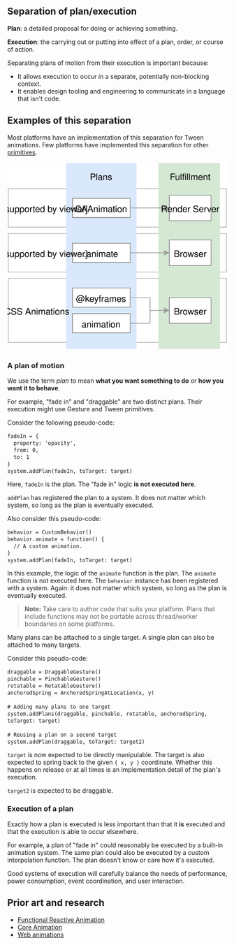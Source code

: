 ## Separation of plan/execution

**Plan**: a detailed proposal for doing or achieving something.

**Execution**: the carrying out or putting into effect of a plan, order, or course of action.

Separating plans of motion from their execution is important because:

- It allows execution to occur in a separate, potentially non-blocking context.
- It enables design tooling and engineering to communicate in a language that isn't code.

## Examples of this separation

Most platforms have an implementation of this separation for Tween animations. Few platforms have implemented this separation for other [primitives](../primitives.md).

![](_assets/PatternMatches.svg)

### A plan of motion

We use the term *plan* to mean **what you want something to do** or **how you want it to behave**.

For example, "fade in" and "draggable" are two distinct plans. Their execution might use Gesture and Tween primitives.

Consider the following pseudo-code:

    fadeIn = {
      property: 'opacity',
      from: 0,
      to: 1
    }
    system.addPlan(fadeIn, toTarget: target)

Here, `fadeIn` is the plan. The "fade in" logic **is not executed here**.

`addPlan` has registered the plan to a system. It does not matter which system, so long as the plan is eventually executed.

Also consider this pseudo-code:

    behavior = CustomBehavior()
    behavior.animate = function() {
      // A custom animation.
    }
    system.addPlan(fadeIn, toTarget: target)

In this example, the logic of the `animate` function is the plan. The `animate` function is not executed here. The `behavior` instance has been registered with a system. Again: it does not matter which system, so long as the plan is eventually executed.

> **Note:** Take care to author code that suits your platform. Plans that include functions may not be portable across thread/worker boundaries on some platforms.

Many plans can be attached to a single target. A single plan can also be attached to many targets.

Consider this pseudo-code:

    draggable = DraggableGesture()
    pinchable = PinchableGesture()
    rotatable = RotatableGesture()
    anchoredSpring = AnchoredSpringAtLocation(x, y)
    
    # Adding many plans to one target
    system.addPlans(draggable, pinchable, rotatable, anchoredSpring, toTarget: target)
    
    # Reusing a plan on a second target
    system.addPlan(draggable, toTarget: target2)

`target` is now expected to be directly manipulable. The target is also expected to spring back to the given `{ x, y }` coordinate. Whether this happens on release or at all times is an implementation detail of the plan's execution.

`target2` is expected to be draggable.

### Execution of a plan

Exactly how a plan is executed is less important than that it **is** executed and that the execution is able to occur elsewhere.

For example, a plan of "fade in" could reasonably be executed by a built-in animation system. The same plan could also be executed by a custom interpolation function. The plan doesn't know or care how it's executed.

Good systems of execution will carefully balance the needs of performance, power consumption, event coordination, and user interaction.

## Prior art and research

- [Functional Reactive Animation](http://haskell.cs.yale.edu/wp-content/uploads/2011/02/icfp97.pdf)
- [Core Animation](https://developer.apple.com/library/ios/documentation/Cocoa/Conceptual/CoreAnimation_guide/CoreAnimationBasics/CoreAnimationBasics.html)
- [Web animations](https://w3c.github.io/web-animations/)

<!--

LGTM:
- featherless
- larche
- markwei

-->
